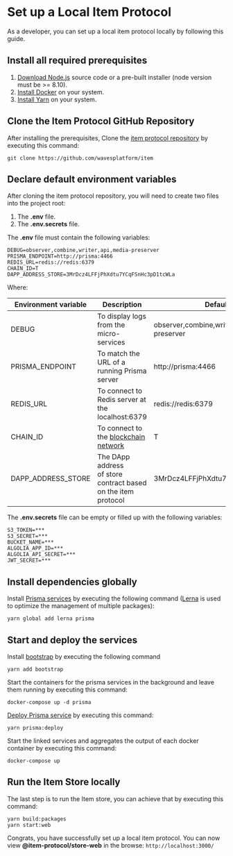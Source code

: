 # Set up a Local Item Protocol
As a developer, you can set up a local item protocol locally by following this guide.
## Install all required prerequisites
1.  [Download Node.js](https://nodejs.org/en/download/)  source code or a pre-built installer (node version must be >= 8.10).
2.  [Install Docker](https://docs.docker.com/v17.09/engine/installation/) on your system.
3.  [Install Yarn](https://yarnpkg.com/lang/en/docs/install/#mac-stable) on your system.
## Clone the Item Protocol GitHub Repository
After installing the prerequisites, Clone the  [item protocol repository](https://github.com/wavesplatform/item)  by executing this command:
```
git clone https://github.com/wavesplatform/item
```
## Declare default environment variables
After cloning the item protocol repository, you will need to create two files into the project root:
1.  The  **.env**  file.
2.  The  **.env.secrets**  file.

The **.env**  file must contain the following variables:
```
DEBUG=observer,combine,writer,api,media-preserver
PRISMA_ENDPOINT=http://prisma:4466
REDIS_URL=redis://redis:6379
CHAIN_ID=T
DAPP_ADDRESS_STORE=3MrDcz4LFFjPhXdtu7YCqFSnHc3pD1tcWLa
```
Where:

| Environment variable | Description | Default value |
| -- | -- | -- |
| DEBUG | To display logs from the micro-services | observer,combine,writer,api,media-preserver |
| PRISMA_ENDPOINT | To match the URL of a running Prisma server | http://prisma:4466 |
| REDIS_URL | To connect to Redis server at the localhost:6379 | redis://redis:6379 |
| CHAIN_ID | To connect to the [blockchain network](https://confluence.wavesplatform.com/display/MAIN/Blockchain+Network) | T |
| DAPP_ADDRESS_STORE | The DApp address of store contract based on the item protocol | 3MrDcz4LFFjPhXdtu7YCqFSnHc3pD1tcWLa |

The  **.env.secrets**  file can be empty or filled up with the following variables:
```
S3_TOKEN=***
S3_SECRET=***
BUCKET_NAME=***
ALGOLIA_APP_ID=***
ALGOLIA_API_SECRET=***
JWT_SECRET=***
```
## Install dependencies globally
Install [Prisma services](https://www.prisma.io/docs/1.1/tutorials/prisma-basics/getting-started-ouzia3ahqu#installing-the-prisma-cli)  by executing the following command ([Lerna](https://lerna.js.org/)  is used to optimize the management of multiple packages):
```
yarn global add lerna prisma
```
## Start and deploy the services
Install  [bootstrap](https://getbootstrap.com/docs/4.2/getting-started/download/#yarn) by executing the following command
```
yarn add bootstrap
```
Start the containers for the prisma services in the background and leave them running by executing this command:
```
docker-compose up -d prisma
```
[Deploy Prisma service](https://www.prisma.io/docs/prisma-cli-and-configuration/cli-command-reference/prisma-deploy-xcv9/#$-prisma-deploy) by executing this command:
```
yarn prisma:deploy
```
Start the linked services and aggregates the output of each docker container by executing this command:
```
docker-compose up
```
## Run the Item Store locally
The last step is to run the Item store, you can achieve that by executing this command:
```
yarn build:packages
yarn start:web
```
Congrats, you have successfully set up a local item protocol. You can now view **@item-protocol/store-web** in the browse: `http://localhost:3000/`